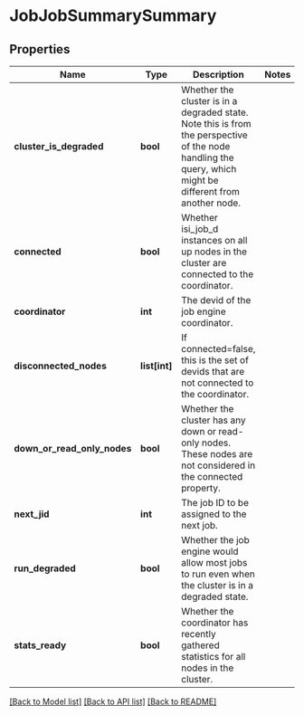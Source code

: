 # JobJobSummarySummary

## Properties
Name | Type | Description | Notes
------------ | ------------- | ------------- | -------------
**cluster_is_degraded** | **bool** | Whether the cluster is in a degraded state.  Note this is from the perspective of the node handling the query, which might be different from another node. | 
**connected** | **bool** | Whether isi_job_d instances on all up nodes in the cluster are connected to the coordinator. | 
**coordinator** | **int** | The devid of the job engine coordinator. | 
**disconnected_nodes** | **list[int]** | If connected&#x3D;false, this is the set of devids that are not connected to the coordinator. | 
**down_or_read_only_nodes** | **bool** | Whether the cluster has any down or read-only nodes.  These nodes are not considered in the connected property. | 
**next_jid** | **int** | The job ID to be assigned to the next job. | 
**run_degraded** | **bool** | Whether the job engine would allow most jobs to run even when the cluster is in a degraded state. | 
**stats_ready** | **bool** | Whether the coordinator has recently gathered statistics for all nodes in the cluster. | 

[[Back to Model list]](../README.md#documentation-for-models) [[Back to API list]](../README.md#documentation-for-api-endpoints) [[Back to README]](../README.md)


